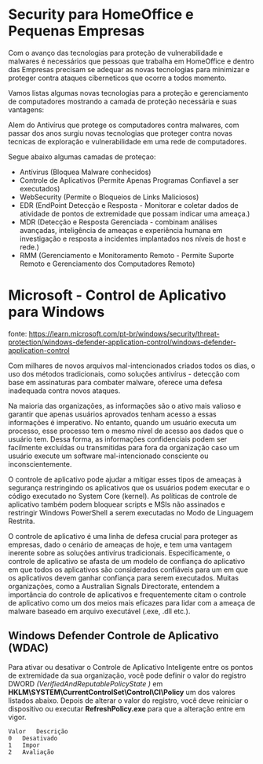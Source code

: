 # Security para HomeOffice e Pequenas Empresas

Com o avanço das tecnologias para proteção de vulnerabilidade e malwares é necessários que pessoas que trabalha em HomeOffice e dentro das Empresas precisam se adequar as novas tecnologias para minimizar e proteger contra ataques ciberneticos que ocorre a todos momento.

Vamos listas algumas novas tecnologias para a proteção e gerenciamento de computadores mostrando a camada de proteção necessária e suas vantagens:

Alem do Antivírus que protege os computadores contra malwares, com passar dos anos surgiu novas tecnologias que proteger contra novas tecnicas de exploração e vulnerabilidade em uma rede de computadores.

Segue abaixo algumas camadas de proteçao:

- Antívirus (Bloquea Malware conhecidos)
- Controle de Aplicativos (Permite Apenas Programas Confiavel a ser executados)
- WebSecurity (Permite o Bloqueios de Links Maliciosos)
- EDR (EndPoint Detecção e Resposta - Monitorar e coletar dados de atividade de pontos de extremidade que possam indicar uma ameaça.)
- MDR (Detecção e Resposta Gerenciada - combinam análises avançadas, inteligência de ameaças e experiência humana em investigação e resposta a incidentes implantados nos níveis de host e rede.)
- RMM (Gerenciamento e Monitoramento Remoto - Permite Suporte Remoto e Gerenciamento dos Computadores Remoto)

# Microsoft - Control de Aplicativo para Windows

fonte: https://learn.microsoft.com/pt-br/windows/security/threat-protection/windows-defender-application-control/windows-defender-application-control

Com milhares de novos arquivos mal-intencionados criados todos os dias, o uso dos métodos tradicionais, como soluções antivírus - detecção com base em assinaturas para combater malware, oferece uma defesa inadequada contra novos ataques.

Na maioria das organizações, as informações são o ativo mais valioso e garantir que apenas usuários aprovados tenham acesso a essas informações é imperativo. No entanto, quando um usuário executa um processo, esse processo tem o mesmo nível de acesso aos dados que o usuário tem. Dessa forma, as informações confidenciais podem ser facilmente excluídas ou transmitidas para fora da organização caso um usuário execute um software mal-intencionado consciente ou inconscientemente.

O controle de aplicativo pode ajudar a mitigar esses tipos de ameaças à segurança restringindo os aplicativos que os usuários podem executar e o código executado no System Core (kernel). As políticas de controle de aplicativo também podem bloquear scripts e MSIs não assinados e restringir Windows PowerShell a serem executadas no Modo de Linguagem Restrita.

O controle de aplicativo é uma linha de defesa crucial para proteger as empresas, dado o cenário de ameaças de hoje, e tem uma vantagem inerente sobre as soluções antivírus tradicionais. Especificamente, o controle de aplicativo se afasta de um modelo de confiança do aplicativo em que todos os aplicativos são considerados confiáveis para um em que os aplicativos devem ganhar confiança para serem executados. Muitas organizações, como a Australian Signals Directorate, entendem a importância do controle de aplicativos e frequentemente citam o controle de aplicativo como um dos meios mais eficazes para lidar com a ameaça de malware baseado em arquivo executável (.exe, .dll etc.).

## Windows Defender Controle de Aplicativo (WDAC)

Para ativar ou desativar o Controle de Aplicativo Inteligente entre os pontos de extremidade da sua organização, você pode definir o valor do registro DWORD *(VerifiedAndReputablePolicyState )* em **HKLM\SYSTEM\CurrentControlSet\Control\CI\Policy** um dos valores listados abaixo. Depois de alterar o valor do registro, você deve reiniciar o dispositivo ou executar **RefreshPolicy.exe** para que a alteração entre em vigor.

```
Valor 	Descrição
0 	Desativado
1 	Impor
2 	Avaliação
```






